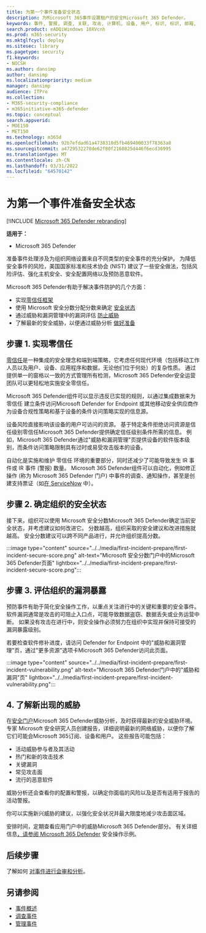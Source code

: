 ```yaml
---
title: 为第一个事件准备安全状态
description: 为Microsoft 365事件设置租户的安全Microsoft 365 Defender。
keywords: 事件, 警报, 调查, 关联, 攻击, 计算机, 设备, 用户, 标识, 标识, 邮箱, 电子邮件, 365, microsoft, m365
search.product: eADQiWindows 10XVcnh
ms.prod: m365-security
ms.mktglfcycl: deploy
ms.sitesec: library
ms.pagetype: security
f1.keywords:
- NOCSH
ms.author: dansimp
author: dansimp
ms.localizationpriority: medium
manager: dansimp
audience: ITPro
ms.collection:
- M365-security-compliance
- m365initiative-m365-defender
ms.topic: conceptual
search.appverid:
- MOE150
- MET150
ms.technology: m365d
ms.openlocfilehash: 92b7efdad61a4738310d5fb469400033f78363a8
ms.sourcegitcommit: a4729532278de62f80f2160825d446f6ecd36995
ms.translationtype: MT
ms.contentlocale: zh-CN
ms.lasthandoff: 03/31/2022
ms.locfileid: "64570142"
---
```

# <a name="prepare-your-security-posture-for-your-first-incident"></a>为第一个事件准备安全状态

[!INCLUDE [Microsoft 365 Defender rebranding](../includes/microsoft-defender.md)]

**适用于：**
- Microsoft 365 Defender

准备事件处理涉及为组织网络设置来自不同类型的安全事件的充分保护。 为降低安全事件的风险，美国国家标准和技术协会 (NIST) 建议了一些安全做法，包括风险评估、强化主机安全、安全配置网络以及预防恶意软件。 

Microsoft 365 Defender有助于解决事件防护的几个方面： 

- 实现[零信任框架](/security/zero-trust/)
- 使用 Microsoft 安全分数分配分数来确定 [安全状态](microsoft-secure-score.md)
- 通过威胁和漏洞管理中的漏洞评估 [防止威胁](../defender-endpoint/next-gen-threat-and-vuln-mgt.md)
- 了解最新的安全威胁，以便通过威胁分析 [做好准备](threat-analytics.md)

## <a name="step-1-implement-zero-trust"></a>步骤 1. 实现零信任

[零信任](/security/zero-trust/)是一种集成的安全理念和端到端策略，它考虑任何现代环境（包括移动工作人员以及用户、设备、应用程序和数据，无论他们位于何处）的复杂性质。 通过提供单一的窗格以一致的方式管理所有检测，Microsoft 365 Defender安全运营团队可以更轻松地实施安全零信任。[](/security/zero-trust/#guiding-principles-of-zero-trust) 

Microsoft 365 Defender组件可以显示违反已实现的规则，以通过集成数据来为 零信任 建立条件访问Microsoft Defender for Endpoint 或其他移动安全供应商作为设备合规性策略和基于设备的条件访问策略实现的信息源。 

设备风险直接影响该设备的用户可访问的资源。 基于特定条件拒绝访问资源是信任级别零信任Microsoft 365 Defender提供确定信任级别条件所需的信息。 例如，Microsoft 365 Defender通过"威胁和漏洞管理"页提供设备的软件版本级别，而条件访问策略限制具有过时或易受攻击版本的设备。

自动化是实施和维护 零信任 环境的重要部分，同时还减少了可能导致发生 IR 事件或 IR 事件 (警报) 数量。 Microsoft 365 Defender组件可以自动化，例如修正操作 (称为 [](m365d-autoir.md) Microsoft 365 Defender 门户) 中事件的调查、通知操作，甚至是创建支持票证（如[在 ServiceNow](https://microsoft.service-now.com/sp/) 中）。

## <a name="step-2-determine-your-organizations-security-posture"></a>步骤 2. 确定组织的安全状态

接下来，组织可以使用 Microsoft 安全[](microsoft-secure-score.md)分数Microsoft 365 Defender确定当前安全状态，并考虑建议如何改进它。 分数越高，组织采取的安全建议和改进措施就越高。 安全分数建议可以跨不同产品进行，并允许组织提高分数。 

:::image type="content" source="../../media/first-incident-prepare/first-incident-secure-score.png" alt-text="Microsoft 安全分数门户中的Microsoft 365 Defender页面" lightbox="../../media/first-incident-prepare/first-incident-secure-score.png":::
 
## <a name="step-3-assess-your-organizations-vulnerability-exposure"></a>步骤 3. 评估组织的漏洞暴露

预防事件有助于简化安全操作工作，以重点关注进行中的关键和重要的安全事件。 软件漏洞通常是攻击的可阻止入口点，可能导致数据盗窃、数据丢失或业务运营中断。 如果没有攻击在进行中，则安全操作必须努力在组织中实现并保持可接受的漏洞暴露级别。[](../defender-endpoint/tvm-exposure-score.md)

若要检查软件修补进度，请访问 Defender for Endpoint [](../defender-endpoint/next-gen-threat-and-vuln-mgt.md) 中的"威胁和漏洞管理"页，通过"更多资源"选项卡Microsoft 365 Defender访问此页面。

:::image type="content" source="../../media/first-incident-prepare/first-incident-vulnerability.png" alt-text="Microsoft 365 Defender门户中的&quot;威胁和漏洞&quot;页" lightbox="../../media/first-incident-prepare/first-incident-vulnerability.png"::: 
 
## <a name="4-understand-emerging-threats"></a>4. 了解新出现的威胁

在[安全门户](threat-analytics.md)Microsoft 365 Defender威胁分析，及时获得最新的安全威胁环境。 专家 Microsoft 安全研究人员创建报告，详细说明最新的网络威胁，以便你了解它们可能会Microsoft 365订阅、设备和用户。 这些报告可能包括：

- 活动威胁参与者及其活动
- 热门和新的攻击技术
- 关键漏洞
- 常见攻击面
- 流行的恶意软件

威胁分析还会查看你的配置和警报，以确定你面临的风险以及是否有适用于报告的活动警报。

你可以实施新兴威胁的建议，以强化安全状况并最大限度地减少攻击面区域。

安排时间，定期查看应用门户中的威胁Microsoft 365 Defender[](threat-analytics.md)部分。 有关详细信息[，请参阅 Microsoft 365 Defender](incidents-overview.md#example-security-operations-for-microsoft-365-defender) 安全操作示例。

## <a name="next-step"></a>后续步骤

了解如何 [对事件进行会审和分析](first-incident-analyze.md)。

## <a name="see-also"></a>另请参阅

- [事件概述](incidents-overview.md)
- [调查事件](investigate-incidents.md)
- [管理事件](manage-incidents.md)
